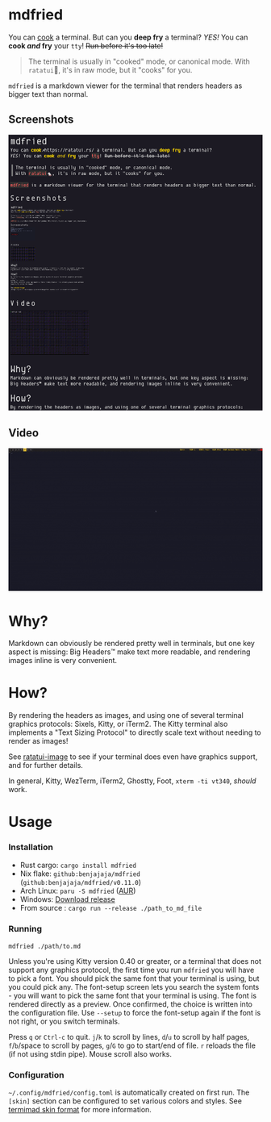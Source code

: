 # mdfried

You can [cook](https://ratatui.rs/) a terminal. But can you **deep fry** a terminal?
*YES!* You can **cook *and* fry** your `tty`! ~~Run before it's too late!~~

> The terminal is usually in "cooked" mode, or canonical mode.
> With `ratatui`🐁, it's in raw mode, but it "cooks" for you.

`mdfried` is a markdown viewer for the terminal that renders headers as bigger text than normal.

## Screenshots

![Screenshot](./assets/screenshot_1.png)

## Video

![Screenshot](./assets/demo.gif)

# Why?

Markdown can obviously be rendered pretty well in terminals, but one key aspect is missing: 
Big Headers™ make text more readable, and rendering images inline is very convenient.

# How?

By rendering the headers as images, and using one of several terminal graphics protocols: Sixels,
Kitty, or iTerm2.
The Kitty terminal also implements a "Text Sizing Protocol" to directly scale text without needing to render as images!

See [ratatui-image](https://github.com/benjajaja/ratatui-image?tab=readme-ov-file#compatibility-matrix)
to see if your terminal does even have graphics support, and for further details.

In general, Kitty, WezTerm, iTerm2, Ghostty, Foot, `xterm -ti vt340`, *should* work.

# Usage

### Installation

* Rust cargo: `cargo install mdfried`
* Nix flake: `github:benjajaja/mdfried` (`github:benjajaja/mdfried/v0.11.0`)
* Arch Linux: `paru -S mdfried` ([AUR](https://aur.archlinux.org/packages/mdfried))
* Windows: [Download release](https://github.com/benjajaja/mdfried/releases/latest)
* From source : `cargo run --release ./path_to_md_file`

### Running

```
mdfried ./path/to.md
```

Unless you're using Kitty version 0.40 or greater, or a terminal that does not support any graphics protocol, the first time you run `mdfried` you will have to pick a font.
You should pick the same font that your terminal is using, but you could pick any.
The font-setup screen lets you search the system fonts - you will want to pick the same font that your terminal is using.
The font is rendered directly as a preview.
Once confirmed, the choice is written into the configuration file.
Use `--setup` to force the font-setup again if the font is not right, or you switch terminals.

Press `q` or `Ctrl-c` to quit. `j`/`k` to scroll by lines, `d`/`u` to scroll by half pages, `f`/`b`/space to
scroll by pages, `g`/`G` to go to start/end of file. `r` reloads the file (if not using stdin pipe).
Mouse scroll also works.

### Configuration

`~/.config/mdfried/config.toml` is automatically created on first run.
The `[skin]` section can be configured to set various colors and styles.
See [termimad skin format](https://github.com/Canop/termimad/blob/main/examples/serialize-skin/skin.hjson)
for more information.

